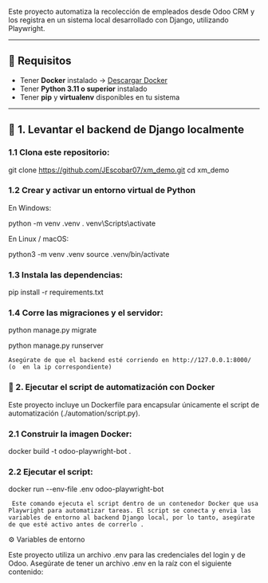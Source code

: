 
Este proyecto automatiza la recolección de empleados desde Odoo CRM y los registra en un sistema local desarrollado con Django, utilizando Playwright.

---

## 🧰 Requisitos

- Tener **Docker** instalado → [Descargar Docker](https://www.docker.com/)
- Tener **Python 3.11 o superior** instalado
- Tener **pip** y **virtualenv** disponibles en tu sistema

---

## 🧪 1. Levantar el backend de Django localmente

### 1.1 Clona este repositorio:

git clone https://github.com/JEscobar07/xm_demo.git
cd xm_demo

### 1.2 Crear y activar un entorno virtual de Python
En Windows:

python -m venv .venv
.
venv\Scripts\activate

En Linux / macOS:

python3 -m venv .venv
source .venv/bin/activate

### 1.3 Instala las dependencias:

pip install -r requirements.txt

### 1.4 Corre las migraciones y el servidor:

python manage.py migrate

python manage.py runserver

    Asegúrate de que el backend esté corriendo en http://127.0.0.1:8000/ (o  en la ip correspondiente)
    
### 🐳 2. Ejecutar el script de automatización con Docker

Este proyecto incluye un Dockerfile para encapsular únicamente el script de automatización (./automation/script.py).

### 2.1 Construir la imagen Docker:

docker build -t odoo-playwright-bot .

### 2.2 Ejecutar el script:

docker run --env-file .env odoo-playwright-bot

     Este comando ejecuta el script dentro de un contenedor Docker que usa Playwright para automatizar tareas. El script se conecta y envia las variables de entorno al backend Django local, por lo tanto, asegúrate de que esté activo antes de correrlo .

⚙️ Variables de entorno

Este proyecto utiliza un archivo .env para las credenciales del login y de Odoo. Asegúrate de tener un archivo .env en la raíz con el siguiente contenido:
